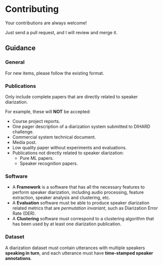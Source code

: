 # Contributing

Your contributions are always welcome!

Just send a pull request, and I will review and merge it.

## Guidance

### General

For new items, please follow the existing format.

### Publications

Only include complete papers that are directly related to speaker diarization.

For example, these will **NOT** be accepted:
* Course project reports.
* One pager description of a diarization system submitted to DIHARD challenge.
* Commercial system technical document.
* Media post.
* Low quality paper without experiments and evaluations.
* Publications not directly related to speaker diarization:
  * Pure ML papers.
  * Speaker recognition papers.

### Software

* A **Framework** is a software that has all the necessary features to perform
  speaker diarization, including audio processing, feature extraction,
  speaker analysis and clustering, etc.
* A **Evaluation** software must be able to produce speaker diarization related
  metrics that are *permutation invariant*, such as Diarization Error Rate
  (DER).
* A **Clustering** software must correspond to a clustering algorithm that has
  been used by at least one diarization publication.

### Dataset

A diarization dataset must contain utterances with multiple speakers **speaking in turn**, and each utterance must have **time-stamped speaker annotations**.
